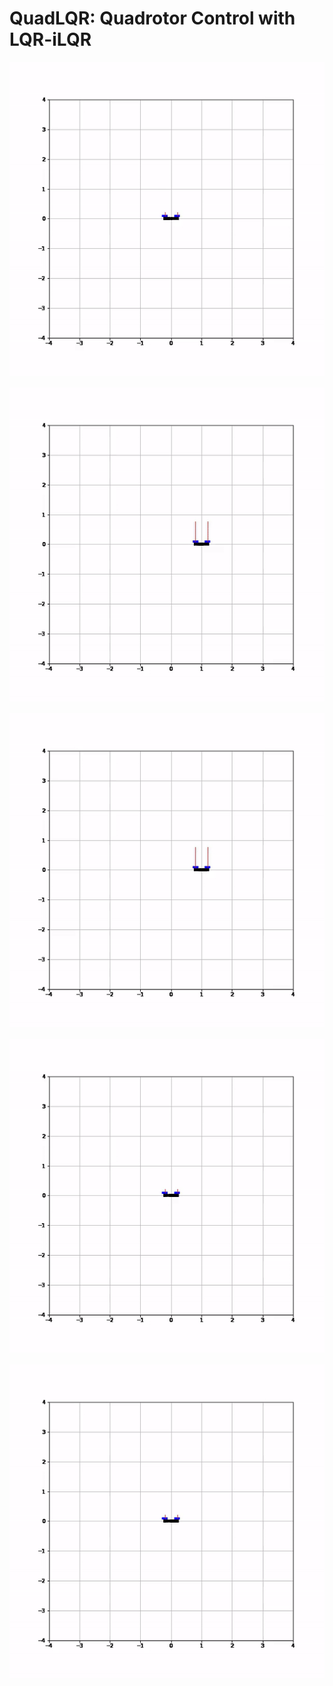 # QuadLQR: Quadrotor Control with LQR-iLQR

![](https://github.com/sanketsalunkhe12/QuadLQR/blob/main/video/2_2_with_disturbance.gif)

![](https://github.com/sanketsalunkhe12/QuadLQR/blob/main/video/3_1_circular_with_des.gif)

![](https://github.com/sanketsalunkhe12/QuadLQR/blob/main/video/3_1_circular_without_des.gif)

![](https://github.com/sanketsalunkhe12/QuadLQR/blob/main/video/4_1vertical_orientation.gif)

![](https://github.com/sanketsalunkhe12/QuadLQR/blob/main/video/4_2flip.gif)
